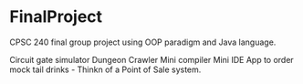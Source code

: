 # FinalProject
CPSC 240 final group project using OOP paradigm and Java language.

Circuit gate simulator
Dungeon Crawler
Mini compiler
Mini IDE
App to order mock tail drinks - Thinkn of a Point of Sale system.
